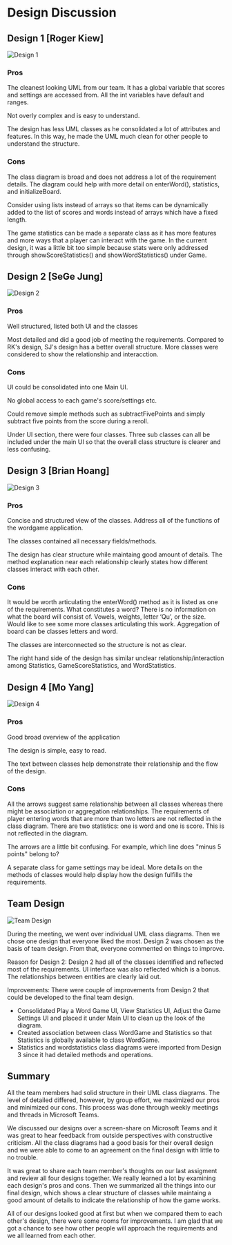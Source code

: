 # Design Discussion

## Design 1 [Roger Kiew]
![Design 1](../images/Design1.png)
### Pros
The cleanest looking UML from our team. It has a global variable that scores and settings are accessed from. All the int variables have default and ranges.

Not overly complex and is easy to understand.

The design has less UML classes as he consolidated a lot of attributes and features. In this way, he made the UML much clean for other people to understand the structure.

### Cons
The class diagram is broad and does not address a lot of the requirement details. The diagram could help with more detail on enterWord(), statistics, and initializeBoard. 

Consider using lists instead of arrays so that items can be dynamically added to the list of scores and words instead of arrays which have a fixed length. 

The game statistics can be made a separate class as it has more features and more ways that a player can interact with the game. In the current design, it was a little bit too simple because stats were only addressed through showScoreStatistics() and showWordStatistics() under Game.

## Design 2 [SeGe Jung]
![Design 2](../images/Design2.png)
### Pros
Well structured, listed both UI and the classes

Most detailed and did a good job of meeting the requirements. 
Compared to RK's design, SJ's design has a better overall structure. More classes were considered to show the relationship and interacction.

### Cons
UI could be consolidated into one Main UI. 

No global access to each game's score/settings etc.

Could remove simple methods such as subtractFivePoints and simply subtract five points from the score during a reroll. 

Under UI section, there were four classes. Three sub classes can all be included under the main UI so that the overall class structure is clearer and less confusing.

## Design 3 [Brian Hoang]
![Design 3](../images/Design3.png) 
### Pros
Concise and structured view of the classes. Address all of the functions of the wordgame application.

The classes contained all necessary fields/methods.

The design has clear structure while maintaing good amount of details. The method explanation near each relationship clearly states how different classes interact with each other.
  
### Cons
It would be worth articulating the enterWord() method as it is listed as one of the requirements. What constitutes a word? There is no information on what the board will consist of. Vowels, weights, letter ‘Qu’, or the size. Would like to see some more classes articulating this work. Aggregation of board can be classes letters and word.

The classes are interconnected so the structure is not as clear.

The right hand side of the design has similar unclear relationship/interaction among Statistics, GameScoreStatistics, and WordStatistics.

## Design 4 [Mo Yang]
![Design 4](../images/Design4.png) 
### Pros
Good broad overview of the application 

The design is simple, easy to read.

The text between classes help demonstrate their relationship and the flow of the design.

### Cons
All the arrows suggest same relationship between all classes whereas there might be association or aggregation relationships. 
The requirements of player entering words that are more than two letters are not reflected in the class diagram. 
There are two statistics: one is word and one is score. This is not reflected in the diagram.

The arrows are a little bit confusing. For example, which line does "minus 5 points" belong to?

A separate class for game settings may be ideal. More details on the methods of classes would help display how the design fulfills the requirements. 

## Team Design 
![Team Design](../images/TeamDesign.png) 

During the meeting, we went over individual UML class diagrams. Then we chose one design that everyone liked the most. Design 2 was chosen as the basis of team design. From that, everyone commented on things to improve. 

Reason for Design 2: Design 2 had all of the classes identified and reflected most of the requirements. UI interface was also reflected which is a bonus. The relationships between entities are clearly laid out. 

Improvements: There were couple of improvements from Design 2 that could be developed to the final team design. 
- Consolidated Play a Word Game UI, View Statistics UI, Adjust the Game Settings UI and placed it under Main UI to clean up the look of the diagram.
- Created association between class WordGame and Statistics so that Statistics is globally available to class WordGame. 
- Statistics and wordstatistics class diagrams were imported from Design 3 since it had detailed methods and operations. 

## Summary
All the team members had solid structure in their UML class diagrams. The level of detailed differed, however, by group effort, we maximized our pros and minimized our cons. 
This process was done through weekly meetings and threads in Microsoft Teams. 

We discussed our designs over a screen-share on Microsoft Teams and it was great to hear feedback from outside perspectives with constructive criticism. All the class diagrams had a good basis for their overall design and we were able to come to an agreement on the final design with little to no trouble. 

It was great to share each team member's thoughts on our last assigment and review all four designs together. We really learned a lot by examining each design's pros and cons. Then we summarized all the things into our final design, which shows a clear structure of classes while maintaing a good amount of details to indicate the relationship of how the game works.

All of our designs looked good at first but when we compared them to each other's design, there were some rooms for improvements. I am glad that we got a chance to see how other people will approach the requirements and we all learned from each other.
